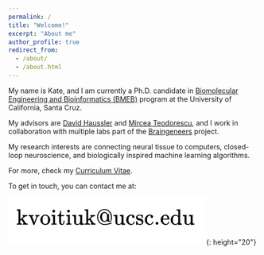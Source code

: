 ```yaml
---
permalink: /
title: "Welcome!"
excerpt: "About me"
author_profile: true
redirect_from: 
  - /about/
  - /about.html
---
```


My name is Kate, and I am currently a Ph.D. candidate in [Biomolecular Engineering and Bioinformatics (BMEB)](https://pbse.ucsc.edu/bmeb/index.html) program at the University of California, Santa Cruz. 

My advisors are [David Haussler](https://hausslergenomics.ucsc.edu/) and [Mircea Teodorescu](https://danserlab.github.io/index.html), and I work in collaboration with multiple labs part of the [Braingeneers](https://braingeneers.ucsc.edu/) project. 

My research interests are connecting neural tissue to computers, closed-loop neuroscience, and biologically inspired machine learning algorithms.


For more, check my [Curriculum Vitae](https://kvoitiuk.github.io/files/CV_kvoitiuk.pdf).

To get in touch, you can contact me at:

![addr](/files/addr.jpg){: height="20"}
